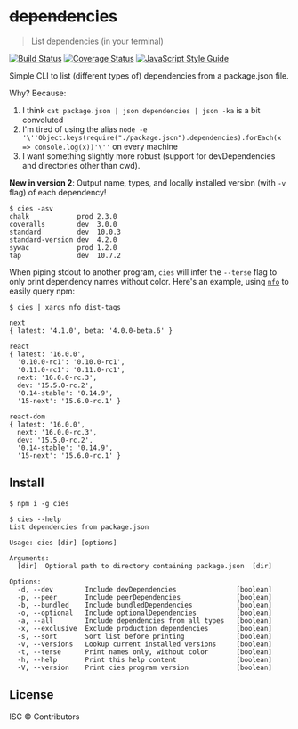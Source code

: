 # ~~dependen~~cies

> List dependencies (in your terminal)

[![Build Status](https://travis-ci.org/nexdrew/cies.svg?branch=master)](https://travis-ci.org/nexdrew/cies)
[![Coverage Status](https://coveralls.io/repos/github/nexdrew/cies/badge.svg?branch=master)](https://coveralls.io/github/nexdrew/cies?branch=master)
[![JavaScript Style Guide](https://img.shields.io/badge/code_style-standard-brightgreen.svg)](https://standardjs.com)

Simple CLI to list (different types of) dependencies from a package.json file.

Why? Because:

1. I think `cat package.json | json dependencies | json -ka` is a bit convoluted
2. I'm tired of using the alias `node -e '\''Object.keys(require("./package.json").dependencies).forEach(x => console.log(x))'\''` on every machine
3. I want something slightly more robust (support for devDependencies and directories other than cwd).

**New in version 2**: Output name, types, and locally installed version (with `-v` flag) of each dependency!

```console
$ cies -asv
chalk            prod 2.3.0
coveralls        dev  3.0.0
standard         dev  10.0.3
standard-version dev  4.2.0
sywac            prod 1.2.0
tap              dev  10.7.2
```

When piping stdout to another program, `cies` will infer the `--terse` flag to only print dependency names without color. Here's an example, using [`nfo`](https://github.com/nexdrew/nfo) to easily query npm:

```console
$ cies | xargs nfo dist-tags

next
{ latest: '4.1.0', beta: '4.0.0-beta.6' }

react
{ latest: '16.0.0',
  '0.10.0-rc1': '0.10.0-rc1',
  '0.11.0-rc1': '0.11.0-rc1',
  next: '16.0.0-rc.3',
  dev: '15.5.0-rc.2',
  '0.14-stable': '0.14.9',
  '15-next': '15.6.0-rc.1' }

react-dom
{ latest: '16.0.0',
  next: '16.0.0-rc.3',
  dev: '15.5.0-rc.2',
  '0.14-stable': '0.14.9',
  '15-next': '15.6.0-rc.1' }
```

## Install

```console
$ npm i -g cies
```

```console
$ cies --help
List dependencies from package.json

Usage: cies [dir] [options]

Arguments:
  [dir]  Optional path to directory containing package.json  [dir]

Options:
  -d, --dev        Include devDependencies               [boolean]
  -p, --peer       Include peerDependencies              [boolean]
  -b, --bundled    Include bundledDependencies           [boolean]
  -o, --optional   Include optionalDependencies          [boolean]
  -a, --all        Include dependencies from all types   [boolean]
  -x, --exclusive  Exclude production dependencies       [boolean]
  -s, --sort       Sort list before printing             [boolean]
  -v, --versions   Lookup current installed versions     [boolean]
  -t, --terse      Print names only, without color       [boolean]
  -h, --help       Print this help content               [boolean]
  -V, --version    Print cies program version            [boolean]
```

## License

ISC © Contributors
